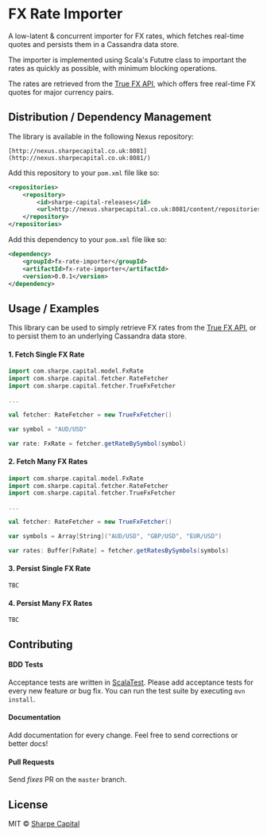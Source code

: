 # FX Rate Importer
A low-latent & concurrent importer for FX rates, which fetches real-time quotes and persists them in a Cassandra data store.

The importer is implemented using Scala's Fututre class to important the rates as quickly as possible, with minimum blocking operations.

The rates are retrieved from the [True FX API](http://www.truefx.com/), which offers free real-time FX quotes for major currency pairs.

## Distribution / Dependency Management

The library is available in the following Nexus repository:

```
[http://nexus.sharpecapital.co.uk:8081](http://nexus.sharpecapital.co.uk:8081/)
```

Add this repository to your `pom.xml` file like so:

```xml
<repositories>
	<repository>
		<id>sharpe-capital-releases</id>
		<url>http://nexus.sharpecapital.co.uk:8081/content/repositories/releases</url>
	</repository>
</repositories>
```

Add this dependency to your `pom.xml` file like so:

```xml
<dependency>
	<groupId>fx-rate-importer</groupId>
	<artifactId>fx-rate-importer</artifactId>
	<version>0.0.1</version>
</dependency>
```

## Usage / Examples

This library can be used to simply retrieve FX rates from the [True FX API](http://www.truefx.com/), or to persist them to an underlying Cassandra data store.

#### 1. Fetch Single FX Rate

```scala
import com.sharpe.capital.model.FxRate
import com.sharpe.capital.fetcher.RateFetcher
import com.sharpe.capital.fetcher.TrueFxFetcher

...

val fetcher: RateFetcher = new TrueFxFetcher()

var symbol = "AUD/USD"

var rate: FxRate = fetcher.getRateBySymbol(symbol)
```

#### 2. Fetch Many FX Rates

```scala
import com.sharpe.capital.model.FxRate
import com.sharpe.capital.fetcher.RateFetcher
import com.sharpe.capital.fetcher.TrueFxFetcher

...

val fetcher: RateFetcher = new TrueFxFetcher()

var symbols = Array[String]("AUD/USD", "GBP/USD", "EUR/USD")

var rates: Buffer[FxRate] = fetcher.getRatesBySymbols(symbols)
```

#### 3. Persist Single FX Rate

```
TBC
```

#### 4. Persist Many FX Rates

```
TBC
```

## Contributing

#### BDD Tests
Acceptance tests are written in [ScalaTest](http://www.scalatest.org/). Please add acceptance tests for every new feature or bug fix. You can run the test suite by executing `mvn install`.

#### Documentation
Add documentation for every change. Feel free to send corrections or better docs! 

#### Pull Requests
Send _fixes_ PR on the `master` branch.

## License
MIT © [Sharpe Capital](http://sharpecapital.co.uk)
